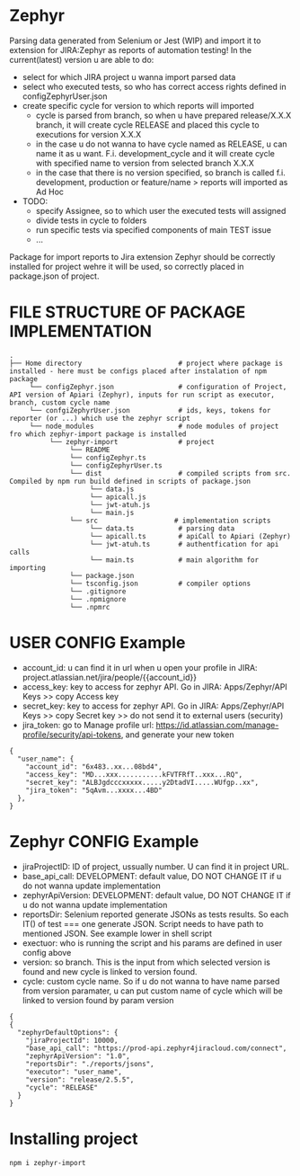 # Zephyr

Parsing data generated from Selenium or Jest (WIP) and import it to extension for JIRA:Zephyr as reports of automation testing! In the current(latest) version u are able to do:
* select for which JIRA project u wanna import parsed data
* select who executed tests, so who has correct access rights defined in configZephyrUser.json
* create specific cycle for version to which reports will imported
     * cycle is parsed from branch, so when u have prepared release/X.X.X branch, it will create cycle RELEASE and placed this cycle to executions for version X.X.X
     * in the case u do not wanna to have cycle named as RELEASE, u can name it as u want. F.i. development_cycle and it will create cycle with specified name to version from selected branch X.X.X
     * in the case that there is no version specified, so branch is called f.i. development, production or feature/name > reports will imported as Ad Hoc 
* TODO:
     * specify Assignee, so to which user the executed tests will assigned
     * divide tests in cycle to folders
     * run specific tests via specified components of main TEST issue
     * ...

Package for import reports to Jira extension Zephyr should be correctly installed for project wehre it will be used, so correctly placed in package.json of project.

# FILE STRUCTURE OF PACKAGE IMPLEMENTATION

```shell script
.
├── Home directory                        # project where package is installed - here must be configs placed after instalation of npm package
     └── configZephyr.json                # configuration of Project, API version of Apiari (Zephyr), inputs for run script as executor, branch, custom cycle name
     └── confgiZephyrUser.json            # ids, keys, tokens for reporter (or ...) which use the zephyr script
     └── node_modules                     # node modules of project fro which zephyr-import package is installed
          └── zephyr-import               # project
               └── README
               └── configZephyr.ts
               └── configZephyrUser.ts
               └── dist                   # compiled scripts from src. Compiled by npm run build defined in scripts of package.json
                    └── data.js                
                    └── apicall.js            
                    └── jwt-atuh.js            
                    └── main.js 
               └── src                   # implementation scripts
                    └── data.ts           # parsing data             
                    └── apicall.ts        # apiCall to Apiari (Zephyr)    
                    └── jwt-atuh.ts       # authentfication for api calls     
                    └── main.ts           # main algorithm for importing 
               └── package.json                          
               └── tsconfig.json          # compiler options
               └── .gitignore
               └── .npmignore
               └── .npmrc
```

# USER CONFIG Example

* account_id: u can find it in url when u open your profile in JIRA: project.atlassian.net/jira/people/{{account_id}}
* access_key: key to access for zephyr API. Go in JIRA: Apps/Zephyr/API Keys >> copy Access key
* secret_key: key to access for zephyr API. Go in JIRA: Apps/Zephyr/API Keys >> copy Secret key >> do not send it to external users (security)
* jira_token: go to Manage profile url: https://id.atlassian.com/manage-profile/security/api-tokens, and generate your new token

```shell script
{
  "user_name": {
    "account_id": "6x483..xx...08bd4",
    "access_key": "MD...xxx...........kFVTFRfT..xxx...RQ",
    "secret_key": "ALBJgdcccxxxxx.....y2DtadVI.....WUfgp..xx",
    "jira_token": "5qAvm...xxxx...4BD"
  },
}

```

# Zephyr CONFIG Example

* jiraProjectID: ID of project, ussually number. U can find it in project URL.
* base_api_call: DEVELOPMENT: default value, DO NOT CHANGE IT if u do not wanna update implementation
* zephyrApiVersion: DEVELOPMENT: default value, DO NOT CHANGE IT if u do not wanna update implementation
* reportsDir: Selenium reported generate JSONs as tests results. So each IT() of test === one generate JSON. Script needs to have path to mentioned JSON. See example lower in shell script
* exectuor: who is running the script and his params are defined in user config above
* version: so branch. This is the input from which selected version is found and new cycle is linked to version found.
* cycle: custom cycle name. So if u do not wanna to have name parsed from version paramater, u can put custom name of cycle which will be linked to version found by param version 
```shell script
{
{
  "zephyrDefaultOptions": {
    "jiraProjectId": 10000,
    "base_api_call": "https://prod-api.zephyr4jiracloud.com/connect",
    "zephyrApiVersion": "1.0",
    "reportsDir": "./reports/jsons",
    "executor": "user_name",
    "version": "release/2.5.5",
    "cycle": "RELEASE"
  }
}
```
# Installing project
```shell script
npm i zephyr-import
```


